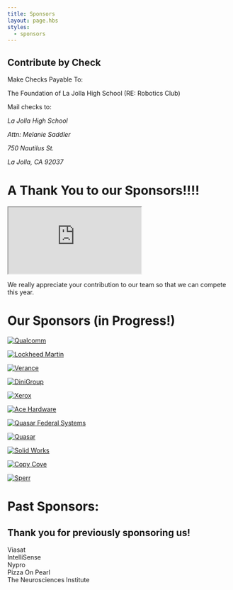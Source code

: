 ```yaml
---
title: Sponsors
layout: page.hbs
styles:
  - sponsors
---
```


## Contribute by Check

Make Checks Payable To:

The Foundation of La Jolla High School (RE: Robotics Club)

Mail checks to:

<address>
  <p>La Jolla High School</p>
  <p>Attn: Melanie Saddler</p>
  <p>750 Nautilus St.</p>
  <p>La Jolla, CA 92037</p>
</address>

# A Thank You to our Sponsors!!!!

<div class="videowrapper">
  <iframe
  src="https://www.youtube.com/embed/eyh2N6vR9TE" allowfullscreen></iframe>
</div>

We really appreciate your contribution to our team so that we can compete this year.

# Our Sponsors (in Progress!)
<a href = "https://www.qualcomm.com" target="_blank" rel="external">
<p>
  <img src ="/images/Qualcomm-logo.svg" alt = "Qualcomm">
</p>
</a>
<a href = "https://www.lockheedmartin.com/us.html" target="_blank" rel="external">
<p>
  <img src ="/images/Lockheed_Martin.svg" alt = "Lockheed Martin">
</p>
</a>
<a href = "https://www.verance.com/" target="_blank" rel="external">
<p>
  <img src ="/images/Verance.svg" alt = "Verance">
</p>
</a>
<a href = "http://www.dinigroup.com/web/index.php" target="_blank" rel="external">
<p>
  <img src ="/images/DiniGroup.svg" alt = "DiniGroup">
</p>
</a>

<a href = "https://www.xerox.com/" target="_blank" rel="external">
<p>
  <img src ="/images/Xerox_Logo_2008.svg" alt = "Xerox">
</p>
</a>

<!--![Verance Logo](/images/sponsors/verance.svg)-->
<a href = "http://www.acehardware.com/home/index.jsp" target="_blank" rel="external">
<p>
  <img src ="/images/Ace_Hardware_Logo.svg" alt = "Ace Hardware">
</p>
</a>
<!--![Ace Hardware Logo](/images/sponsors/ace-hardware.svg)-->



<a href = "http://www.quasarfs.com/" target="_blank" rel="external">
<p>
  <img src ="/images/QFS_logo.svg" alt = "Quasar Federal Systems">
</p>
</a>
<a href = "http://www.quasarusa.com/" target="_blank" rel="external">
<p>
  <img src ="/images/Quasar.svg" alt = "Quasar">
</p>
</a>
<a href = "http://www.solidworks.com/" target="_blank" rel="external">
<p>
  <img src ="/images/SolidWorks_Logo.svg" alt = "Solid Works">
</p>
</a>
<!--![SolidWorks Logo](/images/sponsors/SolidWorks_Logo.svg)!-->
<a href = "http://www.copycove.com/" target="_blank" rel="external">
<p>
  <img src ="/images/copy-cove-logo.svg" alt = "Copy Cove">
</p>
</a>
<a href = "http://www.sperr.de/" target="_blank" rel="external">
<p>
  <img src ="/images/sperrlogo.svg" alt = "Sperr">
</p>
</a>
<h1>Past Sponsors:</h1>
<div id ="Past spnsors">

  <h2>Thank you for previously sponsoring us!</h2>
  <p>

  Viasat
  <br>
  IntelliSense
  <br>
  Nypro
  <br>
  Pizza On Pearl
  <br>
  The Neurosciences Institute
  </p>
</div>
